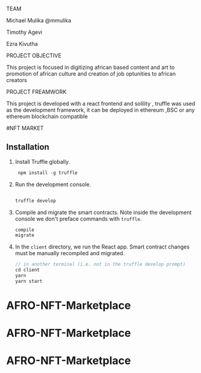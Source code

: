 TEAM

Michael Mulika @mmulika

Timothy Agevi

Ezra Kivutha


PROJECT OBJECTIVE

This  project is focused in digitizing african based content  and art to  promotion of african culture and creation of job optunities to african creators 


PROJECT FREAMWORK

This project is developed with a react frontend and solility , truffle was used as the development framework, it can be deployed in ethereum ,BSC or any ethereum blockchain compatible

#NFT MARKET 


## Installation
1. Install Truffle globally.
    ```javascript
     npm install -g truffle

    ```

2. Run the development console.
    ```javascript
    
    truffle develop
    ```

3. Compile and migrate the smart contracts. Note inside the development console we don't preface commands with `truffle`.
    ```javascript
    compile
    migrate
    ```

4. In the `client` directory, we run the React app. Smart contract changes must be manually recompiled and migrated.
    ```javascript
    // in another terminal (i.e. not in the truffle develop prompt)
    cd client
    yarn
    yarn start
    ```
# AFRO-NFT-Marketplace
# AFRO-NFT-Marketplace
# AFRO-NFT-Marketplace
